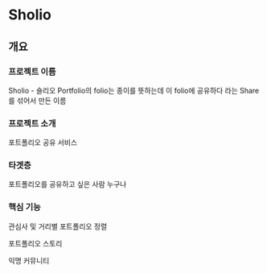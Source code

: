 # Sholio
## 개요
### 프로젝트 이름

Sholio - 숄리오
Portfolio의 folio는 종이를 뜻하는데 이 folio에 공유하다 라는 Share를 섞어서 만든 이름

### 프로젝트 소개

포트폴리오 공유 서비스

### 타겟층

포트폴리오를 공유하고 싶은 사람 누구나

### 핵심 기능

관심사 및 거리별 포트폴리오 정렬

포트폴리오 스토리

익명 커뮤니티

